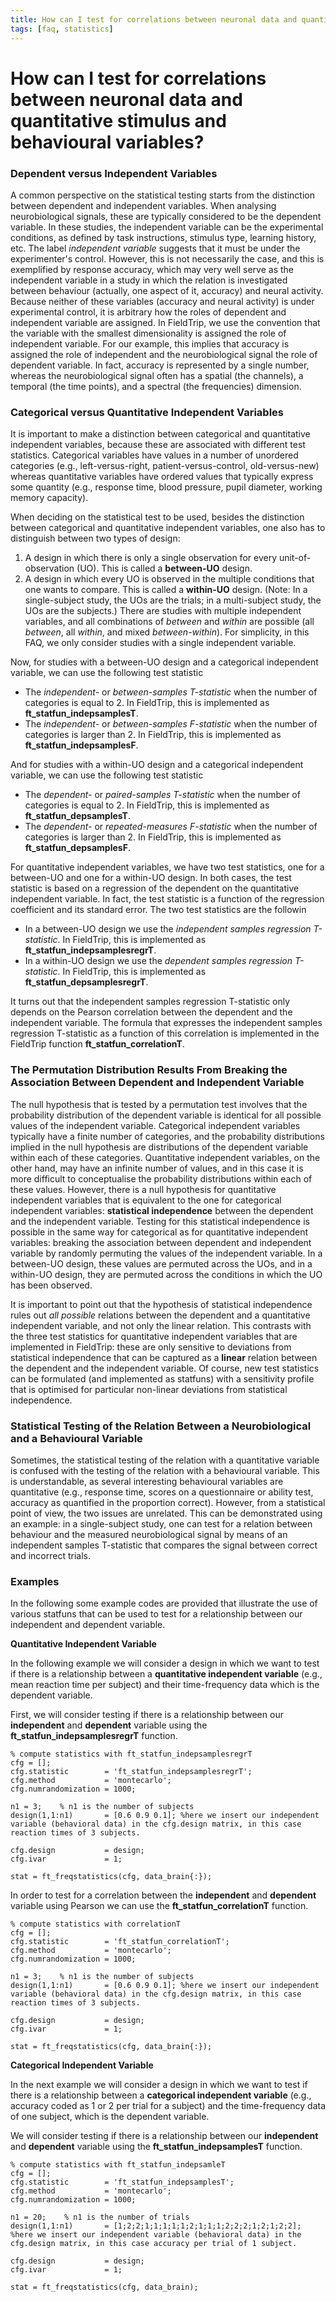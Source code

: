 ```yaml
---
title: How can I test for correlations between neuronal data and quantitative stimulus and behavioural variables?
tags: [faq, statistics]
---
```


# How can I test for correlations between neuronal data and quantitative stimulus and behavioural variables?

### Dependent versus Independent Variables

A common perspective on the statistical testing starts from the distinction between dependent and independent variables. When analysing neurobiological signals, these are typically considered to be the dependent variable. In these studies, the independent variable can be the experimental conditions, as defined by task instructions, stimulus type, learning history, etc. The label *independent variable* suggests that it must be under the experimenter's control. However, this is not necessarily the case, and this is exemplified by response accuracy, which may very well serve as the independent variable in a study in which the relation is investigated between behaviour (actually, one aspect of it, accuracy) and neural activity. Because neither of these variables (accuracy and neural activity) is under experimental control, it is arbitrary how the roles of dependent and independent variable are assigned. In FieldTrip, we use the convention that the variable with the smallest dimensionality is assigned the role of independent variable. For our example, this implies that accuracy is assigned the role of independent and the neurobiological signal the role of dependent variable. In fact, accuracy is represented by a single number, whereas the neurobiological signal often has a spatial (the channels), a temporal (the time points), and a spectral (the frequencies) dimension.    

### Categorical versus Quantitative Independent Variables

It is important to make a distinction between categorical and quantitative independent variables, because these are associated with different test statistics. Categorical variables have values in a number of unordered categories (e.g., left-versus-right, patient-versus-control, old-versus-new) whereas quantitative variables have ordered values that typically express some quantity (e.g., response time, blood pressure, pupil diameter, working memory capacity).

When deciding on the statistical test to be used, besides the distinction between categorical and quantitative independent variables, one also has to distinguish between two types of design:
 1.  A design in which there is only a single observation for every unit-of-observation (UO). This is called a **between-UO** design.
 2.  A design in which every UO is observed in the multiple conditions that one wants to compare. This is called a **within-UO** design.
(Note: In a single-subject study, the UOs are the trials; in a multi-subject study, the UOs are the subjects.) There are studies with multiple independent variables, and all combinations of *between* and *within* are possible (all *between*, all *within*, and mixed *between-within*). For simplicity, in this FAQ, we only consider studies with a single independent variable.

Now, for studies with a between-UO design and a categorical independent variable, we can use the following test statistic

*  The *independent-* or *between-samples T-statistic* when the number of categories is equal to 2. In FieldTrip, this is implemented as **ft_statfun_indepsamplesT**.
*  The *independent-* or *between-samples F-statistic* when the number of categories is larger than 2.  In FieldTrip, this is implemented as **ft_statfun_indepsamplesF**.

And for studies with a within-UO design and a categorical independent variable, we can use the following test statistic

*  The *dependent-* or *paired-samples T-statistic* when the number of categories is equal to 2. In FieldTrip, this is implemented as **ft_statfun_depsamplesT**.
*  The *dependent-* or *repeated-measures F-statistic* when the number of categories is larger than 2. In FieldTrip, this is implemented as **ft_statfun_depsamplesF**.

For quantitative independent variables, we have two test statistics, one for a between-UO and one for a within-UO design. In both cases, the test statistic is based on a regression of the dependent on the quantitative independent variable. In fact, the test statistic is a function of the regression coefficient and its standard error. The two test statistics are the followin

*  In a between-UO design we use the *independent samples regression T-statistic*.  In FieldTrip, this is implemented as **ft_statfun_indepsamplesregrT**.
*  In a within-UO design we use the *dependent samples regression T-statistic*.  In FieldTrip, this is implemented as **ft_statfun_depsamplesregrT**.

It turns out that the independent samples regression T-statistic only depends on the Pearson correlation between the dependent and the independent variable. The formula that expresses the independent samples regression T-statistic as a function of this correlation is implemented in the FieldTrip function **ft_statfun_correlationT**.

### The Permutation Distribution Results From Breaking the Association Between Dependent and Independent Variable

The null hypothesis that is tested by a permutation test involves that the probability distribution of the dependent variable is identical for all possible values of the independent variable. Categorical independent variables typically have a finite number of categories, and the probability distributions implied in the null hypothesis are distributions of the dependent variable within each of these categories. Quantitative independent variables, on the other hand, may have an infinite number of values, and in this case it is more difficult to conceptualise the probability distributions within each of these values. However, there is a null hypothesis for quantitative independent variables that is equivalent to the one for categorical independent variables: **statistical independence** between the dependent and the independent variable. Testing for this statistical independence is possible in the same way for categorical as for quantitative independent variables: breaking the association between dependent and independent variable by randomly permuting the values of the independent variable. In a between-UO design, these values are permuted across the UOs, and in a within-UO design, they are permuted across the conditions in which the UO has been observed.

It is important to point out that the hypothesis of statistical independence rules out *all possible* relations between the dependent and a quantitative independent variable, and not only the linear relation. This contrasts with the three test statistics for quantitative independent variables that are implemented in FieldTrip: these are only sensitive to deviations from statistical independence that can be captured as a **linear** relation between the dependent and the independent variable. Of course, new test statistics can be formulated (and implemented as statfuns) with a sensitivity profile that is optimised for particular non-linear deviations from statistical independence.

### Statistical Testing of the Relation Between a Neurobiological and a Behavioural Variable

Sometimes, the statistical testing of the relation with a quantitative variable is confused with the testing of the relation with a behavioural variable. This is understandable, as several interesting behavioural variables are quantitative (e.g., response time, scores on a questionnaire or ability test, accuracy as quantified in the proportion correct). However, from a statistical point of view, the two issues are unrelated. This can be demonstrated using an example: in a single-subject study, one can test for a relation between behaviour and the measured neurobiological signal by means of an independent samples T-statistic that compares the signal between correct and incorrect trials.

### Examples

In the following some example codes are provided that illustrate the use of various statfuns that can be used to test for a relationship between our independent and dependent variable.

**Quantitative Independent Variable**

In the following example we will consider a design in which we want to test if there is a relationship between a **quantitative independent variable** (e.g., mean reaction time per subject) and their time-frequency data which is the dependent variable.

First, we will consider testing if there is a relationship between our **independent** and **dependent** variable using the **ft_statfun_indepsamplesregrT** function.


	% compute statistics with ft_statfun_indepsamplesregrT
	cfg = [];
	cfg.statistic        = 'ft_statfun_indepsamplesregrT';
	cfg.method           = 'montecarlo';
	cfg.numrandomization = 1000;

	n1 = 3;    % n1 is the number of subjects
	design(1,1:n1)       = [0.6 0.9 0.1]; %here we insert our independent variable (behavioral data) in the cfg.design matrix, in this case reaction times of 3 subjects.

	cfg.design           = design;
	cfg.ivar             = 1;

	stat = ft_freqstatistics(cfg, data_brain{:});

In order to test for a correlation between the **independent** and **dependent** variable using Pearson we can use the **ft_statfun_correlationT**  function.


	% compute statistics with correlationT
	cfg = [];
	cfg.statistic        = 'ft_statfun_correlationT';
	cfg.method           = 'montecarlo';
	cfg.numrandomization = 1000;

	n1 = 3;    % n1 is the number of subjects
	design(1,1:n1)       = [0.6 0.9 0.1]; %here we insert our independent variable (behavioral data) in the cfg.design matrix, in this case reaction times of 3 subjects.

	cfg.design           = design;
	cfg.ivar             = 1;

	stat = ft_freqstatistics(cfg, data_brain{:});

**Categorical Independent Variable**

In the next example we will consider a design in which we want to test if there is a relationship between a **categorical independent variable** (e.g., accuracy coded as 1 or 2 per trial for a subject) and the time-frequency data of one subject, which is the dependent variable.

We will consider testing if there is a relationship between our **independent** and **dependent** variable using the **ft_statfun_indepsamplesT** function.


	% compute statistics with ft_statfun_indepsamleT
	cfg = [];
	cfg.statistic        = 'ft_statfun_indepsamplesT';
	cfg.method           = 'montecarlo';
	cfg.numrandomization = 1000;

	n1 = 20;    % n1 is the number of trials
	design(1,1:n1)       = [1;2;2;1;1;1;1;1;2;1;1;1;2;2;2;1;2;1;2;2]; %here we insert our independent variable (behavioral data) in the cfg.design matrix, in this case accuracy per trial of 1 subject.

	cfg.design           = design;
	cfg.ivar             = 1;

	stat = ft_freqstatistics(cfg, data_brain);
